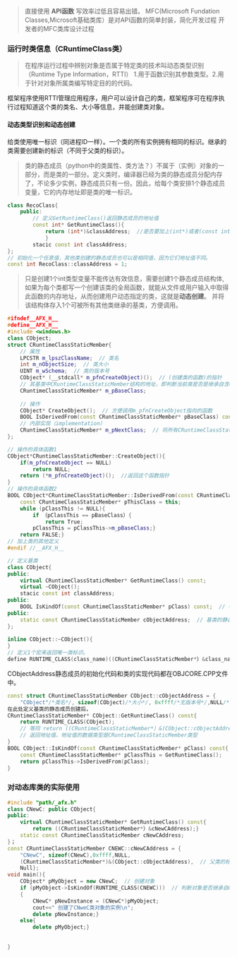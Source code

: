 > 直接使用 **API函数** 写效率过低且容易出错。
MFC(Microsoft Fundation Classes,Microsoft基础类库）是对API函数的简单封装，简化开发过程
开发者的MFC类库设计过程

### 运行时类信息（CRuntimeClass类）
> 在程序运行过程中辨别对象是否属于特定类的技术叫动态类型识别（Runtime Type Information，RTTI）
1.用于函数识别其参数类型。2.用于针对对象所属类编写特定目的的代码。

框架程序使用RTTI管理应用程序，用户可以设计自己的类，框架程序可在程序执行过程知道这个类的类名、大小等信息，并能创建类对象。

#### 动态类型识别和动态创建
给类使用唯一标识（同进程ID一样）。一个类的所有实例拥有相同的标识。继承的类需要创建新的标识（不同于父类的标识）。
> 类的静态成员（python中的类属性、类方法？）不属于（实例）对象的一部分，而是类的一部分。定义类时，编译器已经为类的静态成员分配内存了，不论多少实例，静态成员只有一份。因此，给每个类安排1个静态成员变量，它的内存地址即是类的唯一标识。
```C++
class RecoClass{
	public:
		// 定义GetRuntimeClass()返回静态成员的地址值
		const int* GetRuntimeClass(){
			return (int*)&classAddress;  //是否要加上(int*)或者(const int*)？
			}
		stacic const int classAddress;
};
// 初始化一个任意值，其他类创建的静态成员也可以是相同值，因为它们地址值不同。
const int RecoClass::classAddress = 1;
```
>只是创建1个int类型变量不能传达有效信息，需要创建1个静态成员结构体,如果为每个类都写一个创建该类的全局函数，就能从文件或用户输入中取得此函数的内存地址，从而创建用户动态指定的类，这就是**动态创建**。
>并将该结构体存入1个可被所有其他类继承的基类，方便调用。

```C++
#ifndef__AFX_H__
#define__AFX_H__
#include <windows.h>
class CObject;
struct CRuntimeClassStaticMember{
	// 属性
	LPCSTR m_lpszClassName;  // 类名
	int m_nObjectSize;  // 类大小
	UINT m_wSchema;  // 类的版本号
	CObject* (__stdcall* m_pfnCreateObject)();  // (创建类的函数)的指针
	// 其基类中CRuntimeClassStaticMember结构的地址，即判断当前类是否是继承自含CRuntimeClassStaticMember的基类
	CRuntimeClassStaticMember* m_pBaseClass;  
	
	// 操作
	CObject* CreateObject();  // 方便调用m_pfnCreateObject指向的函数
	BOOL IsDerivedFrom(const CRuntimeClassStaticMember* pBaseClass) const;  // 判断基类的函数
	// 内部实现（implementation）
	CRuntimeClassStaticMember* m_pNextClass;  // 将所有CRuntimeClassStaticMember对象用简单的链表连在一起
};

// 操作的具体函数1
CObject*CRuntimeClassStaticMember::CreateObject(){
	if(m_pfnCreateObject == NULL)
		return NULL;
	return (*m_pfnCreateObject)();  //返回这个函数指针
}
// 操作的具体函数2
BOOL CObject*CRuntimeClassStaticMember::IsDerivedFrom(const CRuntimeClassStaticMember* pBaseClass) const{
	const CRuntimeClassStaticMember* pThisClass = this;
	while (pClassThis != NULL){
		if （pClassThis == pBaseClass）{
			return True;
		pClassThis = pClassThis->m_pBaseClass;}
	return FALSE;}
// 加上类的其他定义
#endif //__AFX_H__

// 定义基类
class CObject{
public:
	virtual CRuntimeClassStaticMember* GetRuntimeClass() const;
	virtual ~CObject();
	stacic const int classAddress;
public:
	BOOL IsKindOf(const CRuntimeClassStaticMember* pClass) const;  // 判断当前类是否继承自pClass或pClass的派生类
public:
	static const CRuntimeClassStaticMember cObjectAddress;  // 基类的静态成员地址
};
	
inline CObject::~CObject(){
}
// 定义1个宏来返回唯一类标识。
define RUNTIME_CLASS(class_name)((CRuntimeClassStaticMember*）&class_name::class##class_name)
```
CObjectAddress静态成员的初始化代码和类的实现代码都在OBJCORE.CPP文件中。

```C++
const struct CRuntimeClassStaticMember CObject::cObjectAddress = {
	"CObject"/*类名*/, sizeof(CObject)/*大小*/, 0xffff/*无版本号*/,NULL/*不支持动态创建*/，NULL/*没基类*/， NULL};
在此处定义基类的静态成员创建后，
CRuntimeClassStaticMember* CObject::GetRuntimeClass() const{
	return RUNTIME_CLASS(CObject);
	// 等同 return ((CRuntimeClassStaticMember*）&(CObject::cObjectAddress));
	// 返回地址值，地址值的数据类型是CRuntimeClassStaticMember类型
}
BOOL CObject::IsKindOf(const CRuntimeClassStaticMember* pClass) const{
	const CRuntimeClassStaticMember* pClassThis = GetRuntimeClass();
	return pClassThis->IsDerivedFrom(pClass);
}
```
### 对动态库类的实际使用

```C++
#include "path/_afx.h"
class CNewC: public CObject{
public:
	virtual CRuntimeClassStaticMember* GetRuntimeClass() const{
		return ((CRuntimeClassStaticMember*）&cNewCAddress);}
	static const CRuntimeClassStaticMember cNewCAddress;
}；
const CRuntimeClassStaticMember CNEWC::cNewCAddress = {
	"CNewC", sizeof(CNewC),0xffff,NULL,
	(CRuntimeClassStaticMember*)&(CObject::cObjectAddress),  // 父类的标识地址
	Null};
void main(){
	CObject* pMyObject = new CNewC;  // 创建对象
	if (pMyObject->IsKindOf(RUNTIME_CLASS(CNEWC)))  // 判断对象是否继承自CNweC类或其派生类
	{
		CNewC* pNewInstance = (CNewC*)pMyObject;
		cout<<" 创建了CNweC类对象的实例\n";
		delete pNewInstance;}
	else{
		delete pMyObject;}
		
	
}
